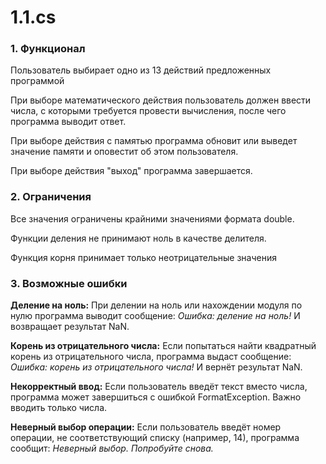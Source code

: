 # 1.1.cs
### 1. Функционал
Пользователь выбирает одно из 13 действий предложенных программой

При выборе математического действия пользователь должен ввести числа, с которыми требуется провести вычисления, после чего программа выводит ответ.

При выборе действия с памятью программа обновит или выведет значение памяти и оповестит об этом пользователя.

При выборе действия "выход" программа завершается.

### 2. Ограничения
Все значения ограничены крайними значениями формата double.

Функции деления не принимают ноль в качестве делителя.

Функция корня принимает только неотрицательные значения

### 3. Возможные ошибки
**Деление на ноль:** При делении на ноль или нахождении модуля по нулю программа выводит сообщение: *Ошибка: деление на ноль!* И возвращает результат NaN.

**Корень из отрицательного числа:** Если попытаться найти квадратный корень из отрицательного числа, программа выдаст сообщение: *Ошибка: корень из отрицательного числа!* И вернёт результат NaN.

**Некорректный ввод:** Если пользователь введёт текст вместо числа, программа может завершиться с ошибкой FormatException. Важно вводить только числа.

**Неверный выбор операции:** Если пользователь введёт номер операции, не соответствующий списку (например, 14), программа сообщит: *Неверный выбор. Попробуйте снова.*